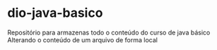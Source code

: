 # dio-java-basico
Repositório para armazenas todo o conteúdo do curso de java básico
Alterando o conteúdo de um arquivo de forma local
